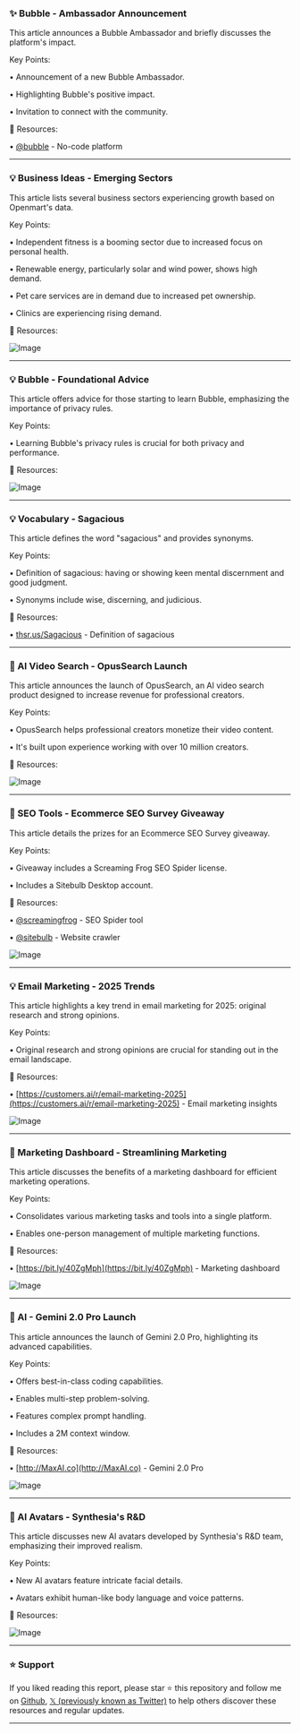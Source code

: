 ### ✨ Bubble - Ambassador Announcement

This article announces a Bubble Ambassador and briefly discusses the platform's impact.

Key Points:

•  Announcement of a new Bubble Ambassador.

•  Highlighting Bubble's positive impact.

•  Invitation to connect with the community.


🔗 Resources:

• [@bubble](https://twitter.com/bubble) - No-code platform


---
### 💡 Business Ideas - Emerging Sectors

This article lists several business sectors experiencing growth based on Openmart's data.

Key Points:

• Independent fitness is a booming sector due to increased focus on personal health.

• Renewable energy, particularly solar and wind power, shows high demand.

• Pet care services are in demand due to increased pet ownership.

• Clinics are experiencing rising demand.


🔗 Resources:

![Image](https://pbs.twimg.com/media/Gk0XeV-XQAAMh1C?format=png&name=small)


---
### 💡 Bubble - Foundational Advice

This article offers advice for those starting to learn Bubble, emphasizing the importance of privacy rules.

Key Points:

•  Learning Bubble's privacy rules is crucial for both privacy and performance.


🔗 Resources:

![Image](https://pbs.twimg.com/media/Gk0QScPXIAAunkk?format=jpg&name=small)


---
### 💡 Vocabulary - Sagacious

This article defines the word "sagacious" and provides synonyms.

Key Points:

• Definition of sagacious: having or showing keen mental discernment and good judgment.

• Synonyms include wise, discerning, and judicious.


🔗 Resources:

• [thsr.us/Sagacious](http://thsr.us/Sagacious) - Definition of sagacious


---
### 🚀 AI Video Search - OpusSearch Launch

This article announces the launch of OpusSearch, an AI video search product designed to increase revenue for professional creators.

Key Points:

• OpusSearch helps professional creators monetize their video content.

• It's built upon experience working with over 10 million creators.


🔗 Resources:

![Image](https://pbs.twimg.com/ext_tw_video_thumb/1894780342264893440/pu/img/b4GKnu_eqGvuSxW8.jpg)


---
### 🚀 SEO Tools - Ecommerce SEO Survey Giveaway

This article details the prizes for an Ecommerce SEO Survey giveaway.

Key Points:

•  Giveaway includes a Screaming Frog SEO Spider license.

•  Includes a Sitebulb Desktop account.


🔗 Resources:

• [@screamingfrog](https://twitter.com/screamingfrog) - SEO Spider tool

• [@sitebulb](https://twitter.com/sitebulb) - Website crawler

![Image](https://pbs.twimg.com/media/GkuahqdWYAAqG2V?format=jpg&name=small)


---
### 💡 Email Marketing - 2025 Trends

This article highlights a key trend in email marketing for 2025: original research and strong opinions.

Key Points:

• Original research and strong opinions are crucial for standing out in the email landscape.


🔗 Resources:

• [https://customers.ai/r/email-marketing-2025](https://customers.ai/r/email-marketing-2025) - Email marketing insights

![Image](https://pbs.twimg.com/media/GkuZ-g_X0AAfhta?format=jpg&name=small)


---
### 🚀 Marketing Dashboard - Streamlining Marketing

This article discusses the benefits of a marketing dashboard for efficient marketing operations.

Key Points:

• Consolidates various marketing tasks and tools into a single platform.

• Enables one-person management of multiple marketing functions.



🔗 Resources:

• [https://bit.ly/40ZgMph](https://bit.ly/40ZgMph) - Marketing dashboard


![Image](https://pbs.twimg.com/media/Gkq97oeXAAEx9KV?format=jpg&name=small)

---
### 🤖 AI - Gemini 2.0 Pro Launch

This article announces the launch of Gemini 2.0 Pro, highlighting its advanced capabilities.

Key Points:

• Offers best-in-class coding capabilities.

• Enables multi-step problem-solving.

• Features complex prompt handling.

• Includes a 2M context window.



🔗 Resources:

• [http://MaxAI.co](http://MaxAI.co) - Gemini 2.0 Pro


![Image](https://pbs.twimg.com/media/Gkn2On0acAAB8up?format=jpg&name=900x900)


---
### 🤖 AI Avatars - Synthesia's R&D

This article discusses new AI avatars developed by Synthesia's R&D team, emphasizing their improved realism.

Key Points:

• New AI avatars feature intricate facial details.

• Avatars exhibit human-like body language and voice patterns.


🔗 Resources:

![Image](https://pbs.twimg.com/ext_tw_video_thumb/1894127541633400833/pu/img/Dz9BjssDtiCSM6tk.jpg)


---

### ⭐️ Support

If you liked reading this report, please star ⭐️ this repository and follow me on [Github](https://github.com/Drix10), [𝕏 (previously known as Twitter)](https://x.com/DRIX_10_) to help others discover these resources and regular updates.

---